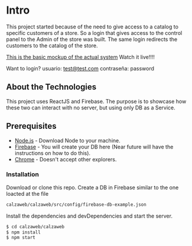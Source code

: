 # Intro

This project started because of the need to give access to a catalog to specific customers of a store. So a login that gives access to the control panel to the Admin of the store was built. The same login redirects the customers to the catalog of the store.

[This is the basic mockup of the actual system](http://www.meih.com.mx/mw/calzaweb/) Watch it live!!!!

Want to login?
usuario: test@test.com
contraseña: password

## About the Technologies
This project uses ReactJS and Firebase. The purpose is to showcase how these two can interact with no server, but using only DB as a Service.


## Prerequisites


* [Node.js](https://nodejs.org/en/download/) - Download Node to your machine.
* [Firebase](https://console.firebase.google.com/) - You will create your DB here (Near future will have the instructions on how to do this).
* [Chrome](https://www.google.com/chrome/) - Doesn't accept other explorers.

### Installation

Download or clone this repo.
Create a DB in Firebase similar to the one loacted at the file 
```sh
calzaweb/calzaweb/src/config/firebase-db-example.json
```
Install the dependencies and devDependencies and start the server.

```sh
$ cd calzaweb/calzaweb
$ npm install
$ npm start
```